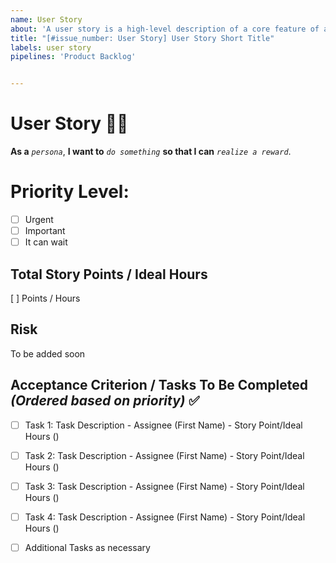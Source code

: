 ```yaml
---
name: User Story
about: 'A user story is a high-level description of a core feature of a software system written from the perspective of an end-user.'
title: "[#issue_number: User Story] User Story Short Title"
labels: user story
pipelines: 'Product Backlog'


---
```


# User Story :curly_haired_man:

**As a** *`persona`*, **I want to** *`do something`* **so that I can** *`realize a reward`*.

# Priority Level:
- [ ] Urgent
- [ ] Important
- [ ] It can wait

## Total Story Points / Ideal Hours
[ ] Points / Hours

## Risk
To be added soon

## Acceptance Criterion / Tasks To Be Completed _(Ordered based on priority)_ :white_check_mark:
- [ ] Task 1: Task Description - Assignee (First Name) - Story Point/Ideal Hours ()
- [ ] Task 2: Task Description - Assignee (First Name) - Story Point/Ideal Hours ()
- [ ] Task 3: Task Description - Assignee (First Name) - Story Point/Ideal Hours ()
- [ ] Task 4: Task Description - Assignee (First Name) - Story Point/Ideal Hours ()
- [ ] Additional Tasks as necessary

